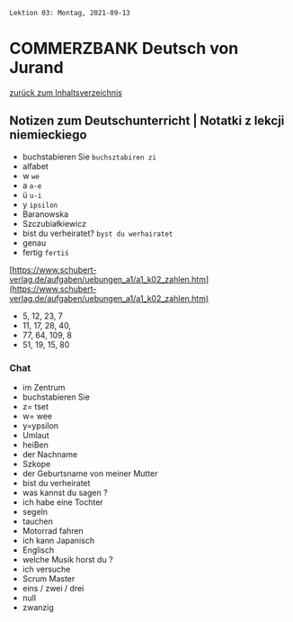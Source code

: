`Lektion 03: Montag, 2021-09-13`

# COMMERZBANK Deutsch von Jurand

[zurück zum Inhaltsverzeichnis](../README.md)

## Notizen zum Deutschunterricht | Notatki z lekcji niemieckiego

- buchstabieren Sie `buchsztabiren zi`
- alfabet
- w `we`
- a `a-e`
- ü `u-i`
- y `ipsilon`
- Baranowska
- Szczubiałkiewicz
- bist du verheiratet? `byst du werhairatet`
- genau
- fertig `fertiś`

[https://www.schubert-verlag.de/aufgaben/uebungen_a1/a1_k02_zahlen.htm](https://www.schubert-verlag.de/aufgaben/uebungen_a1/a1_k02_zahlen.htm)

- 5, 12, 23, 7
- 11, 17, 28, 40,
- 77, 64, 109, 8
- 51, 19, 15, 80

### Chat

- im Zentrum
- buchstabieren Sie
- z= tset
- w= wee
- y=ypsilon
- Umlaut
- heiBen
- der Nachname
- Szkope
- der Geburtsname von meiner Mutter
- bist du verheiratet
- was kannst du sagen ?
- ich habe eine Tochter
- segeln
- tauchen
- Motorrad fahren
- ich kann Japanisch
- Englisch
- welche Musik horst du ?
- ich versuche
- Scrum Master
- eins / zwei / drei
- null
- zwanzig
